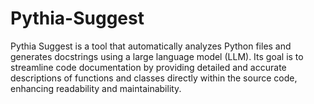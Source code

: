# Pythia-Suggest
Pythia Suggest is a tool that automatically analyzes Python files and generates docstrings using a large language model (LLM). Its goal is to streamline code documentation by providing detailed and accurate descriptions of functions and classes directly within the source code, enhancing readability and maintainability.

